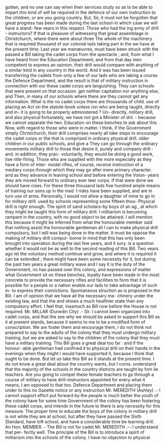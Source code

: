 gotten, and no one can say when their services study so as to be able to impart this kind of will be required in the defence of our own instruction to the children, or are you going country. But, Sir, it must not be forgotten that great progress has been made during the last school-in which case we will have a stand- few vears in this respect. Those who had the ing army of drill - instructors? If that is pleasure of witnessing that great assemblage in Christchurch, where there were about three The whole of the machinery that is required thousand of our colonial lads taking part in the we have at the present time. Last year we manœuvres, must have been struck with the passed a Bill taking the cadet corps from the spectacle ; and, from what I have heard from the Education Department; and from that day men competent to express an opinion, their drill would compare with anything of a similar kind in any country in the world. And it was has been issued transferring the cadets from only a few of our lads who are taking a course the Defence Department, and the result is that of military instruction in connection with our these cadet corps are languishing. They can schools that were present on that occasion. get neither capitation nor anything else, and Then, in many of our schools where there are they cannot get any information. What is the no cadet corps there are thousands of child. use of placing an Act on the statute-book unless ron who are being taught, directly and in- it is going to be properly administered ? Un- directly, military drill, and also physical fortunately, we have not got a Minister of dril. - because we cannot separate the two. Education on these benches to ask about this Now, with regard to those who were in matter. I think, if the Government simply Christchurch, their drill comprises nearly all take steps to encourage the cadet corps or the that is comprised in ordinary physical drill. older children in our public schools, and give a They can go through the ordinary movements military drill to those that desire it, purely and company drill : and. in addition, they prac- voluntarily, they would be doing a good work, tise ritle-firing. Those who are supplied with the more especially as they have a form of inter- model rifles, of course, receive instruction of a mediary corps through which they may go after mere primary character. and as they advance in leaving school and before entering the Volun- years they are moved forward to ordinary exer teer corps. If that were done we should have cises. For these three thousand lads five hundred ample means of training our sons up in the med ·I rides have been supplied, and are in turn use of arms. Personally, I would not allow a daughter of mine to go in for military drill. used by schools representing some fifteen thou- Physical drill is right enough. The spirit of sand scholars-by boys of an ag , at which they might be taught this form of military drill. I militarism is becoming rampant in the country, with no good object to be attained. I will mention this because it might be inferred from what the honourable member said that nothing assist the honourable gentleman all I can to make physical drill compulsory, but I will was being done in the matter. It must be oppose the making of military drill compul- borne in mind that this has only been brought into operation during the last few years, and it sory. is a question whether it would not be as well to the second reading of this Bill. Two vears ago let the voluntary method continue and grow, and where it is required it can be extended ; there might have been some necessity for it, but during the past two years a great military wave and I say it is the duty of the Government, no has passed over this colony, and expressions of matter what Government sit on these benches, loyalty have been made in the most concrete to provide the necessary rifles and facilities to form that it is possible for a people or a nation enable our lads to take advantage of such in- to express their convictions. Spontaneous struction as is proposed in the Bill. I am of opinion that we have all the necessary ma- chinery under the existing law, and that the and shows a much healthier state than any compulsory effort. I feel that, inasmuch as Bill now before the House is not required. Mr. MILLAR (Dunedin City) .- Sir. I cannot been organized into cadet corps, and that the see why we should be asked to support this Bill as it at present stands, because it seems to me to be a modified form of conscription. We are foster them and encourage them, I do not think not prepared to say to the adults of the colony that they must undergo military training, but we are asked to say to the children of the colony that they must have a military training. This Bill goes a great deal too far : and if the honour- able gentleman had confined it to physical drill on their hands in the evenings when they might I would have supported it, because I think that ought to be done. But let us take this Bill as it stands at the present time. I do not know a great deal about the country wants, but I corns. understand that the majority of the schools in the country districts are taught by fom ile teachers. Are you going to compel these female teachers to go through a course of military to have drill-instructors appointed for every what it means, I am opposed to that too. Defence Department and placing them under to this no Gazette notice or any instruction Mr. MEREDITH (Ashley) .- I cannot support effort put forward by the people is much better the youth of the colony have for some time Government of the colony has been fostering these cadet corps, and intends in the future to there is any necessity for this measure. The proper time to educate the boys of the colony in military drill is not while they are at school, but after they have passed the Sixth Standard, have loft school, and have a considerable time be learning drill. An Hon. MEMBER. - The Bill is not for cadet Mr. MEREDITH .-- I understand that per- fectly well. The principle of the Bill is to introduce a spirit of militarism into the schools of the colony. I have no objection to physical 